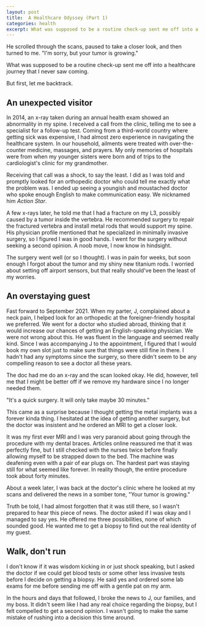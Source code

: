 ```yaml
---
layout: post
title:  A Healthcare Odyssey (Part 1)
categories: health
excerpt: What was supposed to be a routine check-up sent me off into a healthcare journey that I never saw coming.
---
```


He scrolled through the scans, paused to take a closer look, and then turned to me. "I'm sorry, but your tumor is growing."

What was supposed to be a routine check-up sent me off into a healthcare journey that I never saw coming.

But first, let me backtrack.

## An unexpected visitor
In 2014, an x-ray taken during an annual health exam showed an abnormality in my spine. I received a call from the clinic, telling me to see a specialist for a follow-up test. Coming from a third-world country where getting sick was expensive, I had almost zero experience in navigating the healthcare system. In our household, ailments were treated with over-the-counter medicine, massages, and prayers. My only memories of hospitals were from when my younger sisters were born and of trips to the cardiologist's clinic for my grandmother.

Receiving that call was a shock, to say the least. I did as I was told and promptly looked for an orthopedic doctor who could tell me exactly what the problem was. I ended up seeing a youngish and moustached doctor who spoke enough English to make communication easy. We nicknamed him _Action Star_.

A few x-rays later, he told me that I had a fracture on my L3, possibly caused by a tumor inside the vertebra. He recommended surgery to repair the fractured vertebra and install metal rods that would support my spine. His physician profile mentioned that he specialized in minimally invasive surgery, so I figured I was in good hands. I went for the surgery without seeking a second opinion. A noob move, I now know in hindsight.

The surgery went well (or so I thought). I was in pain for weeks, but soon enough I forgot about the tumor and my shiny new titanium rods. I worried about setting off airport sensors, but that really should've been the least of my worries.

## An overstaying guest
Fast forward to September 2021. When my parter, J, complained about a neck pain, I helped look for an orthopedic at the foreigner-friendly hospital we preferred. We went for a doctor who studied abroad, thinking that it would increase our chances of getting an English-speaking physician. We were not wrong about this. He was fluent in the language and seemed really kind. Since I was accompanying J to the appointment, I figured that I would book my own slot just to make sure that things were still fine in there. I hadn't had any symptoms since the surgery, so there didn't seem to be any compelling reason to see a doctor all these years.

The doc had me do an x-ray and the scan looked okay. He did, however, tell me that I might be better off if we remove my hardware since I no longer needed them.  

"It's a quick surgery. It will only take maybe 30 minutes."  

This came as a surprise because I thought getting the metal implants was a forever kinda thing. I hesitated at the idea of getting another surgery, but the doctor was insistent and he ordered an MRI to get a closer look.

It was my first ever MRI and I was very paranoid about going through the procedure with my dental braces. Articles online reassured me that it was perfectly fine, but I still checked with the nurses twice before finally allowing myself to be strapped down to the bed. The machine was deafening even with a pair of ear plugs on. The hardest part was staying still for what seemed like forever. In reality though, the entire procedure took about forty minutes.

About a week later, I was back at the doctor's clinic where he looked at my scans and delivered the news in a somber tone, "Your tumor is growing."

Truth be told, I had almost forgotten that it was still there, so I wasn't prepared to hear this piece of news. The doctor asked if I was okay and I managed to say yes. He offered me three possibilities, none of which sounded good. He wanted me to get a biopsy to find out the real identity of my guest.

## Walk, don't run
I don't know if it was wisdom kicking in or just shock speaking, but I asked the doctor if we could get blood tests or some other less invasive tests before I decide on getting a biopsy. He said yes and ordered some lab exams for me before sending me off with a gentle pat on my arm.

In the hours and days that followed, I broke the news to J, our families, and my boss. It didn't seem like I had any real choice regarding the biopsy, but I felt compelled to get a second opinion. I wasn't going to make the same mistake of rushing into a decision this time around.
